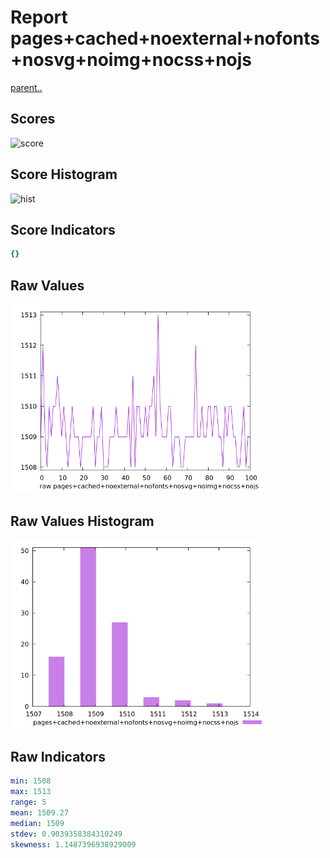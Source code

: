 # Report pages+cached+noexternal+nofonts+nosvg+noimg+nocss+nojs

[parent..](./..)  


## Scores

![score](./score.png)  

## Score Histogram

![hist](./hist.png)  

## Score Indicators

```yaml
{}

```

## Raw Values

![raw](./raw.png)  

## Raw Values Histogram

![raw hist](./raw_hist.png)  

## Raw Indicators

```yaml
min: 1508
max: 1513
range: 5
mean: 1509.27
median: 1509
stdev: 0.9039358384310249
skewness: 1.1487396938929009

```

<style>
  img {
    max-width: 80%;
  }
</style>
      
